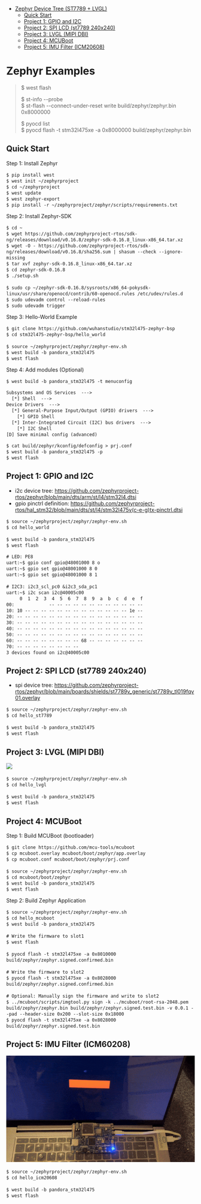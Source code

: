 <!-- TOC start (generated with https://github.com/derlin/bitdowntoc) -->

- [Zephyr Device Tree (ST7789 + LVGL)](#zephyr-device-tree-st7789-lvgl)
   * [Quick Start](#quick-start)
   * [Project 1: GPIO and I2C](#project-1-gpio-and-i2c)
   * [Project 2: SPI LCD (st7789 240x240)](#project-2-spi-lcd-st7789-240x240)
   * [Project 3: LVGL (MIPI DBI)](#project-3-lvgl-mipi-dbi)
   * [Project 4: MCUBoot](#project-4-mcuboot)
   * [Project 5: IMU Filter (ICM20608)](#project-5-imu-filter-icm60208)

<!-- TOC end -->

<!-- TOC --><a name="zephyr-device-tree-st7789-lvgl"></a>
# Zephyr Examples

> $ west flash
>   
> $ st-info --probe  
> $ st-flash --connect-under-reset write build/zephyr/zephyr.bin 0x8000000  
>   
> $ pyocd list  
> $ pyocd flash -t stm32l475xe -a 0x8000000 build/zephyr/zephyr.bin    

<!-- TOC --><a name="quick-start"></a>
## Quick Start

Step 1: Install Zephyr

```
$ pip install west
$ west init ~/zephyrproject
$ cd ~/zephyrproject
$ west update
$ west zephyr-export
$ pip install -r ~/zephyrproject/zephyr/scripts/requirements.txt
```

Step 2: Install Zephyr-SDK

```
$ cd ~
$ wget https://github.com/zephyrproject-rtos/sdk-ng/releases/download/v0.16.8/zephyr-sdk-0.16.8_linux-x86_64.tar.xz
$ wget -O - https://github.com/zephyrproject-rtos/sdk-ng/releases/download/v0.16.8/sha256.sum | shasum --check --ignore-missing
$ tar xvf zephyr-sdk-0.16.8_linux-x86_64.tar.xz
$ cd zephyr-sdk-0.16.8
$ ./setup.sh

$ sudo cp ~/zephyr-sdk-0.16.8/sysroots/x86_64-pokysdk-linux/usr/share/openocd/contrib/60-openocd.rules /etc/udev/rules.d
$ sudo udevadm control --reload-rules
$ sudo udevadm trigger
```


Step 3: Hello-World Example

```
$ git clone https://github.com/wuhanstudio/stm32l475-zephyr-bsp
$ cd stm32l475-zephyr-bsp/hello_world

$ source ~/zephyrproject/zephyr/zephyr-env.sh
$ west build -b pandora_stm32l475
$ west flash
```

Step 4: Add modules (Optional)

```
$ west build -b pandora_stm32l475 -t menuconfig
```
```
Subsystems and OS Services  --->
  [*] Shell  --->
Device Drivers  --->
  [*] General-Purpose Input/Output (GPIO) drivers  --->
    [*] GPIO Shell
  [*] Inter-Integrated Circuit (I2C) bus drivers  --->
    [*] I2C Shell
[D] Save minimal config (advanced)
```
```
$ cat build/zephyr/kconfig/defconfig > prj.conf
$ west build -b pandora_stm32l475 -p
$ west flash
```

<!-- TOC --><a name="project-1-gpio-and-i2c"></a>
## Project 1: GPIO and I2C

- i2c device tree: https://github.com/zephyrproject-rtos/zephyr/blob/main/dts/arm/st/l4/stm32l4.dtsi
- gpio pinctrl definition: https://github.com/zephyrproject-rtos/hal_stm32/blob/main/dts/st/l4/stm32l475v(c-e-g)tx-pinctrl.dtsi

```
$ source ~/zephyrproject/zephyr/zephyr-env.sh
$ cd hello_world

$ west build -b pandora_stm32l475
$ west flash
```

```
# LED: PE8
uart:~$ gpio conf gpio@48001000 8 o
uart:~$ gpio set gpio@48001000 8 0
uart:~$ gpio set gpio@48001000 8 1

# I2C3: i2c3_scl_pc0 &i2c3_sda_pc1
uart:~$ i2c scan i2c@40005c00 
     0  1  2  3  4  5  6  7  8  9  a  b  c  d  e  f
00:             -- -- -- -- -- -- -- -- -- -- -- -- 
10: 10 -- -- -- -- -- -- -- -- -- -- -- -- -- 1e -- 
20: -- -- -- -- -- -- -- -- -- -- -- -- -- -- -- -- 
30: -- -- -- -- -- -- -- -- -- -- -- -- -- -- -- -- 
40: -- -- -- -- -- -- -- -- -- -- -- -- -- -- -- -- 
50: -- -- -- -- -- -- -- -- -- -- -- -- -- -- -- -- 
60: -- -- -- -- -- -- -- -- 68 -- -- -- -- -- -- -- 
70: -- -- -- -- -- -- -- --                         
3 devices found on i2c@40005c00
```

<!-- TOC --><a name="project-2-spi-lcd-st7789-240x240"></a>
## Project 2: SPI LCD (st7789 240x240)

- spi device tree: https://github.com/zephyrproject-rtos/zephyr/blob/main/boards/shields/st7789v_generic/st7789v_tl019fqv01.overlay

```
$ source ~/zephyrproject/zephyr/zephyr-env.sh
$ cd hello_st7789

$ west build -b pandora_stm32l475
$ west flash
```

<!-- TOC --><a name="project-3-lvgl-mipi-dbi"></a>
## Project 3: LVGL (MIPI DBI)

![](demo.gif)

```
$ source ~/zephyrproject/zephyr/zephyr-env.sh
$ cd hello_lvgl

$ west build -b pandora_stm32l475
$ west flash
```

<!-- TOC --><a name="project-4-mcuboot"></a>
## Project 4: MCUBoot

Step 1: Build MCUBoot (bootloader)

```
$ git clone https://github.com/mcu-tools/mcuboot
$ cp mcuboot.overlay mcuboot/boot/zephyr/app.overlay
$ cp mcuboot.conf mcuboot/boot/zephyr/prj.conf

$ source ~/zephyrproject/zephyr/zephyr-env.sh
$ cd mcuboot/boot/zephyr
$ west build -b pandora_stm32l475
$ west flash
```

Step 2: Build Zephyr Application

```
$ source ~/zephyrproject/zephyr/zephyr-env.sh
$ cd hello_mcuboot
$ west build -b pandora_stm32l475

# Write the firmware to slot1
$ west flash

$ pyocd flash -t stm32l475xe -a 0x8010000 build/zephyr/zephyr.signed.confirmed.bin

# Write the firmware to slot2
$ pyocd flash -t stm32l475xe -a 0x8028000 build/zephyr/zephyr.signed.confirmed.bin

# Optional: Manually sign the firmware and write to slot2
$ ../mcuboot/scripts/imgtool.py sign -k ../mcuboot/root-rsa-2048.pem build/zephyr/zephyr.bin build/zephyr/zephyr.signed.test.bin -v 0.0.1 --pad --header-size 0x200 --slot-size 0x18000
$ pyocd flash -t stm32l475xe -a 0x8028000 build/zephyr/zephyr.signed.test.bin
```
<!-- TOC --><a name="project-5-imu-filter"></a>
## Project 5: IMU Filter (ICM60208)

![](imu.gif)

```
$ source ~/zephyrproject/zephyr/zephyr-env.sh
$ cd hello_icm20608

$ west build -b pandora_stm32l475
$ west flash
```
